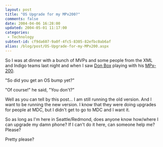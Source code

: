 ```yaml
---
layout: post
title: "OS Upgrade for my MPx200?"
comments: false
date: 2004-04-06 16:28:00
updated: 2004-05-01 11:17:00
categories:
 - Technology
subtext-id: cf9da607-9a0f-4fc5-8305-82efbc0ab6af
alias: /blog/post/OS-Upgrade-for-my-MPx200.aspx
---
```



So I was at dinner with a bunch of MVPs and some people from the XML and Indigo teams last night and when I saw [Don Box](http://www.gotdotnet.com/team/dbox/) playing with his [MPx-200](http://commerce.motorola.com/consumer/QWhtml/mpx200.html). 

"So did you get an OS bump yet?" 

"Of course!" he said, "You don't?" 

Well as you can tell by this post... I am still running the old version. And I want to be running the new version. I know that they were doing upgrades for people at MDC, but I didn't get to go to MDC and I want it. 

So as long as I'm here in Seattle/Redmond, does anyone know how/where I can upgrade my damn phone? If I can't do it here, can someone help me? Please? 

Pretty please? 
